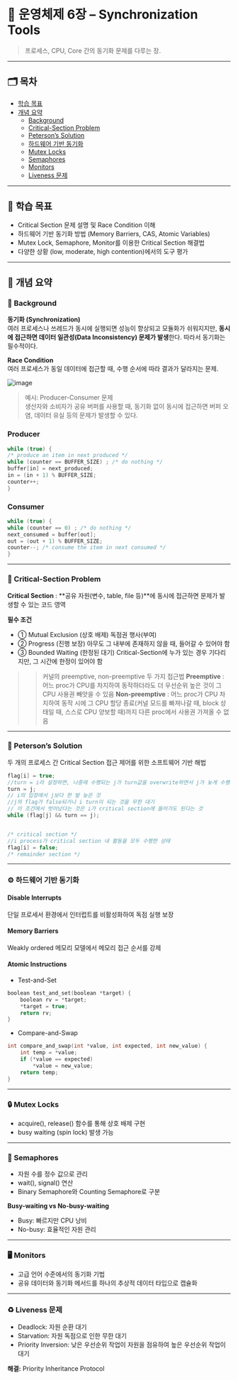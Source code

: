 # 📘 운영체제 6장 – Synchronization Tools

> 프로세스, CPU, Core 간의 동기화 문제를 다루는 장.

---

## 🗂️ 목차

- [학습 목표](#학습-목표)
- [개념 요약](#개념-요약)
  - [Background](#background)
  - [Critical-Section Problem](#critical-section-problem)
  - [Peterson’s Solution](#petersons-solution)
  - [하드웨어 기반 동기화](#하드웨어-기반-동기화)
  - [Mutex Locks](#mutex-locks)
  - [Semaphores](#semaphores)
  - [Monitors](#monitors)
  - [Liveness 문제](#liveness-문제)

---

## 🚀 학습 목표

- Critical Section 문제 설명 및 Race Condition 이해
- 하드웨어 기반 동기화 방법 (Memory Barriers, CAS, Atomic Variables)
- Mutex Lock, Semaphore, Monitor를 이용한 Critical Section 해결법
- 다양한 상황 (low, moderate, high contention)에서의 도구 평가

---

## 📌 개념 요약

### 🔹 Background

**동기화 (Synchronization)**  
여러 프로세스나 쓰레드가 동시에 실행되면 성능이 향상되고 모듈화가 쉬워지지만, **동시에 접근하면 데이터 일관성(Data Inconsistency) 문제가 발생**한다. 따라서 동기화는 필수적이다.

**Race Condition**  
여러 프로세스가 동일 데이터에 접근할 때, 수행 순서에 따라 결과가 달라지는 문제.

![image](https://github.com/user-attachments/assets/f2ab49e4-9598-4391-9e05-7bb3eed78d00)


> 예시: Producer-Consumer 문제  
> 생산자와 소비자가 공유 버퍼를 사용할 때, 동기화 없이 동시에 접근하면 버퍼 오염, 데이터 유실 등의 문제가 발생할 수 있다.

### Producer
```c
while (true) {
/* produce an item in next produced */ 
while (counter == BUFFER_SIZE) ; /* do nothing */ 
buffer[in] = next_produced; 
in = (in + 1) % BUFFER_SIZE; 
counter++; 
}
```

### Consumer
```c
while (true) {
while (counter == 0) ; /* do nothing */ 
next_consumed = buffer[out]; 
out = (out + 1) % BUFFER_SIZE; 
counter--; /* consume the item in next consumed */ 
}
```

---

### 🚧 Critical-Section Problem

**Critical Section** : **공유 자원(변수, table, file 등)**에 동시에 접근하면 문제가 발생할 수 있는 코드 영역

**필수 조건**

- ① Mutual Exclusion (상호 배제)
  독점권 행사(부여)
- ② Progress (진행 보장)
  아무도 그 내부에 존재하지 않을 때, 들어갈 수 있어야 함
- ③ Bounded Waiting (한정된 대기)
  Critical-Section에 누가 있는 경우 기다리지만, 그 시간에 한정이 있어야 함

> > 커널의 preemptive, non-preemptive 두 가지 접근법
> > **Preemptive** : 어느 proc가 CPU를 차지하여 동작하더라도 더 우선순위 높은 것이 그 CPU 사용권 빼앗을 수 있음
> > **Non-preemptive** : 어느 proc가 CPU 차지하여 동작 시에 그 CPU 할당 종료(커널 모드를 빠져나갈 때, block 상태일 때, 스스로 CPU 양보할 때)까지 다른 proc에서 사용권 가져올 수 없음

---

### 📐 Peterson’s Solution

두 개의 프로세스 간 Critical Section 접근 제어를 위한 소프트웨어 기반 해법

```c
flag[i] = true;
//turn = i라 설정하면, 나중에 수행되는 j가 turn값을 overwrite하면서 j가 늦게 수행되었음에도 j가 사용할 차례가 된다는 것은 불공정(상대방 차례임을 명시하는 것이 공정)
turn = j;
// i의 입장에서 j보다 한 발 늦은 것
//j의 flag가 false되거나 i turn이 되는 것을 무한 대기
// 이 조건에서 벗어났다는 것은 i가 critical section에 들어가도 된다는 것
while (flag[j] && turn == j);


/* critical section */
//i process가 critical section 내 활동을 모두 수행한 상태
flag[i] = false;
/* remainder section */
```

---

### ⚙️ 하드웨어 기반 동기화

#### Disable Interrupts

단일 프로세서 환경에서 인터럽트를 비활성화하여 독점 실행 보장

#### Memory Barriers

Weakly ordered 메모리 모델에서 메모리 접근 순서를 강제

#### Atomic Instructions

- Test-and-Set

```c
boolean test_and_set(boolean *target) {
    boolean rv = *target;
    *target = true;
    return rv;
}
```

- Compare-and-Swap

```c
int compare_and_swap(int *value, int expected, int new_value) {
    int temp = *value;
    if (*value == expected)
        *value = new_value;
    return temp;
}
```

---

### 🔒 Mutex Locks

- acquire(), release() 함수를 통해 상호 배제 구현
- busy waiting (spin lock) 발생 가능

---

### 🔑 Semaphores

- 자원 수를 정수 값으로 관리
- wait(), signal() 연산
- Binary Semaphore와 Counting Semaphore로 구분

**Busy-waiting vs No-busy-waiting**

- Busy: 빠르지만 CPU 낭비
- No-busy: 효율적인 자원 관리

---

### 🖥️ Monitors

- 고급 언어 수준에서의 동기화 기법
- 공유 데이터와 동기화 메서드를 하나의 추상적 데이터 타입으로 캡슐화

---

### ♻️ Liveness 문제

- Deadlock: 자원 순환 대기
- Starvation: 자원 독점으로 인한 무한 대기
- Priority Inversion: 낮은 우선순위 작업이 자원을 점유하여 높은 우선순위 작업이 대기

**해결:** Priority Inheritance Protocol
